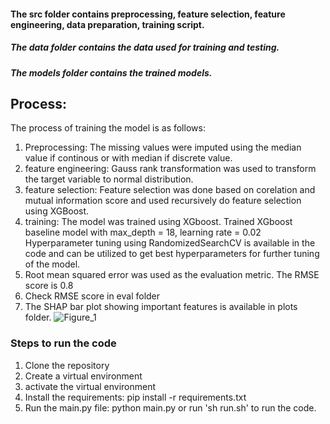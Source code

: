 #### The src folder contains preprocessing, feature selection, feature engineering, data preparation, training script.

##### The data folder contains the data used for training and testing.

##### The models folder contains the trained models.

## Process:

The process of training the model is as follows:

1. Preprocessing: The missing values were imputed using the median value if continous or with median if discrete value.
2. feature engineering: Gauss rank transformation was used to transform the target variable to normal distribution.
3. feature selection: Feature selection was done based on corelation and mutual information score and used recursively do feature selection using XGBoost.
4. training: The model was trained using XGboost. Trained XGboost baseline model with max_depth = 18, learning rate = 0.02
   Hyperparameter tuning using RandomizedSearchCV is available in the code and can be utilized to get best hyperparameters for further tuning of the model.
5. Root mean squared error was used as the evaluation metric. The RMSE score is 0.8
6. Check RMSE score in eval folder
7. The SHAP bar plot showing important features is available in plots folder.
   ![Figure_1](https://user-images.githubusercontent.com/36328852/188136359-b2faacfe-feb7-43ae-b9b4-b2ae128a555a.png)

### Steps to run the code

1. Clone the repository
2. Create a virtual environment
3. activate the virtual environment
4. Install the requirements: pip install -r requirements.txt
5. Run the main.py file: python main.py or run 'sh run.sh' to run the code.
